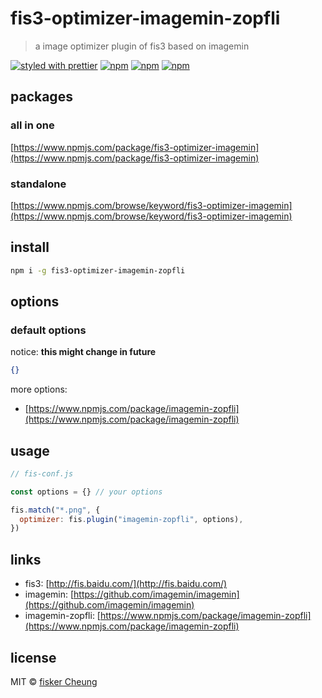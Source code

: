 # fis3-optimizer-imagemin-zopfli

> a image optimizer plugin of fis3 based on imagemin

[![styled with prettier](https://img.shields.io/badge/styled_with-prettier-ff69b4.svg?style=flat-square)](https://github.com/prettier/prettier)
[![npm](https://img.shields.io/npm/v/fis3-optimizer-imagemin-zopfli.svg?style=flat-square)](https://www.npmjs.com/package/fis3-optimizer-imagemin-zopfli)
[![npm](https://img.shields.io/npm/dt/fis3-optimizer-imagemin-zopfli.svg?style=flat-square)](https://www.npmjs.com/package/fis3-optimizer-imagemin-zopfli)
[![npm](https://img.shields.io/npm/dm/fis3-optimizer-imagemin-zopfli.svg?style=flat-square)](https://www.npmjs.com/package/fis3-optimizer-imagemin-zopfli)

## packages

### all in one

[https://www.npmjs.com/package/fis3-optimizer-imagemin](https://www.npmjs.com/package/fis3-optimizer-imagemin)

### standalone

[https://www.npmjs.com/browse/keyword/fis3-optimizer-imagemin](https://www.npmjs.com/browse/keyword/fis3-optimizer-imagemin)

## install

```sh
npm i -g fis3-optimizer-imagemin-zopfli
```

## options

### default options

notice: **this might change in future**

```json
{}
```

more options:

- [https://www.npmjs.com/package/imagemin-zopfli](https://www.npmjs.com/package/imagemin-zopfli)

## usage

```js
// fis-conf.js

const options = {} // your options

fis.match("*.png", {
  optimizer: fis.plugin("imagemin-zopfli", options),
})
```

## links

- fis3: [http://fis.baidu.com/](http://fis.baidu.com/)
- imagemin: [https://github.com/imagemin/imagemin](https://github.com/imagemin/imagemin)
- imagemin-zopfli: [https://www.npmjs.com/package/imagemin-zopfli](https://www.npmjs.com/package/imagemin-zopfli)

## license

MIT © [fisker Cheung](https://www.fiskercheung.com/)
